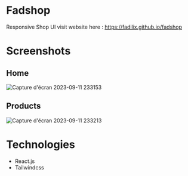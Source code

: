 # Fadshop
Responsive Shop UI
visit website here : https://fadilix.github.io/fadshop

# Screenshots
## Home
![Capture d'écran 2023-09-11 233153](https://github.com/Fadilix/fadshop/assets/121851593/888e018a-23c4-441d-b59e-abe236c37b42)

## Products
![Capture d'écran 2023-09-11 233213](https://github.com/Fadilix/fadshop/assets/121851593/a48bc5f6-b7cf-4327-9eb0-22ae049f4a14)

# Technologies
- React.js
- Tailwindcss
